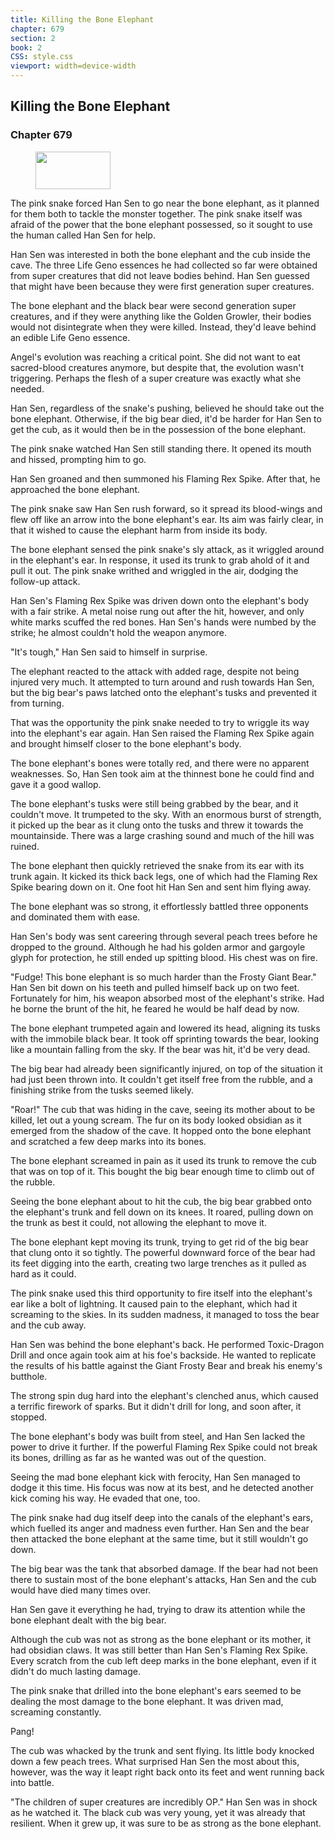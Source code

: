 ```yaml
---
title: Killing the Bone Elephant
chapter: 679
section: 2
book: 2
CSS: style.css
viewport: width=device-width
---
```


## Killing the Bone Elephant

### Chapter 679

<figure>
	<img src="../Images/gem.gif" alt="" id="gem" width="120" height="60" />
</figure>

The pink snake forced Han Sen to go near the bone elephant, as it planned for them both to tackle the monster together. The pink snake itself was afraid of the power that the bone elephant possessed, so it sought to use the human called Han Sen for help.

Han Sen was interested in both the bone elephant and the cub inside the cave. The three Life Geno essences he had collected so far were obtained from super creatures that did not leave bodies behind. Han Sen guessed that might have been because they were first generation super creatures.

The bone elephant and the black bear were second generation super creatures, and if they were anything like the Golden Growler, their bodies would not disintegrate when they were killed. Instead, they'd leave behind an edible Life Geno essence.

Angel's evolution was reaching a critical point. She did not want to eat sacred-blood creatures anymore, but despite that, the evolution wasn't triggering. Perhaps the flesh of a super creature was exactly what she needed.

Han Sen, regardless of the snake's pushing, believed he should take out the bone elephant. Otherwise, if the big bear died, it'd be harder for Han Sen to get the cub, as it would then be in the possession of the bone elephant.

The pink snake watched Han Sen still standing there. It opened its mouth and hissed, prompting him to go.

Han Sen groaned and then summoned his Flaming Rex Spike. After that, he approached the bone elephant.

The pink snake saw Han Sen rush forward, so it spread its blood-wings and flew off like an arrow into the bone elephant's ear. Its aim was fairly clear, in that it wished to cause the elephant harm from inside its body.

The bone elephant sensed the pink snake's sly attack, as it wriggled around in the elephant's ear. In response, it used its trunk to grab ahold of it and pull it out. The pink snake writhed and wriggled in the air, dodging the follow-up attack.

Han Sen's Flaming Rex Spike was driven down onto the elephant's body with a fair strike. A metal noise rung out after the hit, however, and only white marks scuffed the red bones. Han Sen's hands were numbed by the strike; he almost couldn't hold the weapon anymore.

"It's tough," Han Sen said to himself in surprise.

The elephant reacted to the attack with added rage, despite not being injured very much. It attempted to turn around and rush towards Han Sen, but the big bear's paws latched onto the elephant's tusks and prevented it from turning.

That was the opportunity the pink snake needed to try to wriggle its way into the elephant's ear again. Han Sen raised the Flaming Rex Spike again and brought himself closer to the bone elephant's body.

The bone elephant's bones were totally red, and there were no apparent weaknesses. So, Han Sen took aim at the thinnest bone he could find and gave it a good wallop.

The bone elephant's tusks were still being grabbed by the bear, and it couldn't move. It trumpeted to the sky. With an enormous burst of strength, it picked up the bear as it clung onto the tusks and threw it towards the mountainside. There was a large crashing sound and much of the hill was ruined.

The bone elephant then quickly retrieved the snake from its ear with its trunk again. It kicked its thick back legs, one of which had the Flaming Rex Spike bearing down on it. One foot hit Han Sen and sent him flying away.

The bone elephant was so strong, it effortlessly battled three opponents and dominated them with ease.

Han Sen's body was sent careering through several peach trees before he dropped to the ground. Although he had his golden armor and gargoyle glyph for protection, he still ended up spitting blood. His chest was on fire.

"Fudge! This bone elephant is so much harder than the Frosty Giant Bear." Han Sen bit down on his teeth and pulled himself back up on two feet. Fortunately for him, his weapon absorbed most of the elephant's strike. Had he borne the brunt of the hit, he feared he would be half dead by now.

The bone elephant trumpeted again and lowered its head, aligning its tusks with the immobile black bear. It took off sprinting towards the bear, looking like a mountain falling from the sky. If the bear was hit, it'd be very dead.

The big bear had already been significantly injured, on top of the situation it had just been thrown into. It couldn't get itself free from the rubble, and a finishing strike from the tusks seemed likely.

"Roar!" The cub that was hiding in the cave, seeing its mother about to be killed, let out a young scream. The fur on its body looked obsidian as it emerged from the shadow of the cave. It hopped onto the bone elephant and scratched a few deep marks into its bones.

The bone elephant screamed in pain as it used its trunk to remove the cub that was on top of it. This bought the big bear enough time to climb out of the rubble.

Seeing the bone elephant about to hit the cub, the big bear grabbed onto the elephant's trunk and fell down on its knees. It roared, pulling down on the trunk as best it could, not allowing the elephant to move it.

The bone elephant kept moving its trunk, trying to get rid of the big bear that clung onto it so tightly. The powerful downward force of the bear had its feet digging into the earth, creating two large trenches as it pulled as hard as it could.

The pink snake used this third opportunity to fire itself into the elephant's ear like a bolt of lightning. It caused pain to the elephant, which had it screaming to the skies. In its sudden madness, it managed to toss the bear and the cub away.

Han Sen was behind the bone elephant's back. He performed Toxic-Dragon Drill and once again took aim at his foe's backside. He wanted to replicate the results of his battle against the Giant Frosty Bear and break his enemy's butthole.

The strong spin dug hard into the elephant's clenched anus, which caused a terrific firework of sparks. But it didn't drill for long, and soon after, it stopped.

The bone elephant's body was built from steel, and Han Sen lacked the power to drive it further. If the powerful Flaming Rex Spike could not break its bones, drilling as far as he wanted was out of the question.

Seeing the mad bone elephant kick with ferocity, Han Sen managed to dodge it this time. His focus was now at its best, and he detected another kick coming his way. He evaded that one, too.

The pink snake had dug itself deep into the canals of the elephant's ears, which fuelled its anger and madness even further. Han Sen and the bear then attacked the bone elephant at the same time, but it still wouldn't go down.

The big bear was the tank that absorbed damage. If the bear had not been there to sustain most of the bone elephant's attacks, Han Sen and the cub would have died many times over.

Han Sen gave it everything he had, trying to draw its attention while the bone elephant dealt with the big bear.

Although the cub was not as strong as the bone elephant or its mother, it had obsidian claws. It was still better than Han Sen's Flaming Rex Spike. Every scratch from the cub left deep marks in the bone elephant, even if it didn't do much lasting damage.

The pink snake that drilled into the bone elephant's ears seemed to be dealing the most damage to the bone elephant. It was driven mad, screaming constantly.

Pang!

The cub was whacked by the trunk and sent flying. Its little body knocked down a few peach trees. What surprised Han Sen the most about this, however, was the way it leapt right back onto its feet and went running back into battle.

"The children of super creatures are incredibly OP." Han Sen was in shock as he watched it. The black cub was very young, yet it was already that resilient. When it grew up, it was sure to be as strong as the bone elephant.